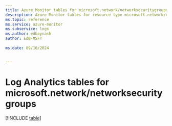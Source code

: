 ```yaml
---
title: Azure Monitor tables for microsoft.network/networksecuritygroups
description: Azure Monitor tables for resource type microsoft.network/networksecuritygroups
ms.topic: reference
ms.service: azure-monitor
ms.subservice: logs
ms.author: edbaynash
author: EdB-MSFT
   
ms.date: 09/16/2024


---
```


# Log Analytics tables for microsoft.network/networksecuritygroups  

[!INCLUDE [table](~/reusable-content/ce-skilling/azure/includes/azure-monitor/reference/tables/microsoft-network_networksecuritygroups-include.md)]


